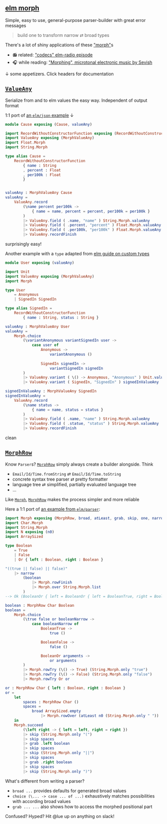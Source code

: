 ## [elm morph](https://dark.elm.dmy.fr/packages/lue-bird/elm-morph/latest/)

Simple, easy to use, general-purpose parser-builder with great error messages

> build one to transform narrow ⇄ broad types

There's a lot of shiny applications of these ["morph"](Morph)s

  - 📻 related: ["codecs" elm-radio episode](https://elm-radio.com/episode/codecs/)
  - 🎧 while reading: ["Morphing", microtonal electronic music by Sevish](https://youtu.be/J-JZhCWsk3M?t=1702)

↓ some appetizers. Click headers for documentation

## [`ValueAny`](ValueAny)

Serialize from and to elm values the easy way.
Independent of output format

1:1 port of [an `elm/json` example](https://dark.elm.dmy.fr/packages/elm/json/latest/) ↓

```elm
module Cause exposing (Cause, valueAny)

import RecordWithoutConstructorFunction exposing (RecordWithoutConstructorFunction)
import ValueAny exposing (MorphValueAny)
import Float.Morph
import String.Morph

type alias Cause =
    RecordWithoutConstructorFunction
        { name : String
        , percent : Float
        , per100k : Float
        }


valueAny : MorphValueAny Cause
valueAny =
    ValueAny.record
        (\name percent per100k ->
            { name = name, percent = percent, per100k = per100k }
        )
        |> ValueAny.field ( .name, "name" ) String.Morph.valueAny
        |> ValueAny.field ( .percent, "percent" ) Float.Morph.valueAny
        |> ValueAny.field ( .per100k, "per100k" ) Float.Morph.valueAny
        |> ValueAny.recordFinish
```
surprisingly easy!

Another example with a `type` adapted from [elm guide on custom types](https://guide.elm-lang.org/types/custom_types.html)
```elm
module User exposing (valueAny)

import Unit
import ValueAny exposing (MorphValueAny)
import Morph

type User
    = Anonymous
    | SignedIn SignedIn

type alias SignedIn =
    RecordWithoutConstructorFunction
        { name : String, status : String }

valueAny : MorphValueAny User
valueAny =
    Morph.choice
        (\variantAnonymous variantSignedIn user ->
            case user of
                Anonymous ->
                    variantAnonymous ()
                
                SignedIn signedIn ->
                    variantSignedIn signedIn
        )
        |> ValueAny.variant ( \() -> Anonymous, "Anonymous" ) Unit.valueAny
        |> ValueAny.variant ( SignedIn, "SignedIn" ) signedInValueAny

signedInValueAny : MorphValueAny SignedIn
signedInValueAny =
    ValueAny.record
        (\name status ->
            { name = name, status = status }
        )
        |> ValueAny.field ( .name, "name" ) String.Morph.valueAny
        |> ValueAny.field ( .statue, "status" ) String.Morph.valueAny
        |> ValueAny.recordFinish
```
clean

## [`MorphRow`](Morph#MorphRow)

Know `Parser`s? [`MorphRow`](Morph#MorphRow) simply always create a builder alongside. Think

  - `Email/Id/Time.fromString` ⇄ `Email/Id/Time.toString`
  - concrete syntax tree parser ⇄ pretty formatter
  - language tree ⇄ simplified, partially evaluated language tree
  - ...

Like [`Morph`](Morph#Morph), [`MorphRow`](Morph#MorphRow) makes the process simpler and more reliable

Here a 1:1 port of [an example from `elm/parser`](https://dark.elm.dmy.fr/packages/elm/parser/latest/Parser#lazy):
```elm
import Morph exposing (MorphRow, broad, atLeast, grab, skip, one, narrow)
import Char.Morph
import String.Morph
import N exposing (n0)
import ArraySized

type Boolean
    = True
    | False
    | Or { left : Boolean, right : Boolean }

"((true || false) || false)"
    |> narrow
        (boolean
            |> Morph.rowFinish
            |> Morph.over String.Morph.list
        )
--> Ok (BooleanOr { left = BooleanOr { left = BooleanTrue, right = BooleanFalse }, right = BooleanFalse })

boolean : MorphRow Char Boolean
boolean =
    Morph.choice
        (\true false or booleanNarrow ->
            case booleanNarrow of
                BooleanTrue ->
                    true ()

                BooleanFalse ->
                    false ()

                BooleanOr arguments ->
                    or arguments
        )
        |> Morph.rowTry (\() -> True) (String.Morph.only "true")
        |> Morph.rowTry (\() -> False) (String.Morph.only "false")
        |> Morph.rowTry Or or

or : MorphRow Char { left : Boolean, right : Boolean }
or =
    let 
        spaces : MorphRow Char ()
        spaces =
            broad ArraySized.empty
                |> Morph.rowOver (atLeast n0 (String.Morph.only " "))
    in
    Morph.succeed
        (\left right -> { left = left, right = right })
        |> skip (String.Morph.only "(")
        |> skip spaces
        |> grab .left boolean
        |> skip spaces
        |> skip (String.Morph.only "||")
        |> skip spaces
        |> grab .right boolean
        |> skip spaces
        |> skip (String.Morph.only ")")
```
What's different from writing a parser?

  - `broad ...` provides defaults for generated broad values
  - `choice (\... -> case ... of ...)` exhaustively matches possibilities with according broad values
  - `grab ... ...` also shows how to access the morphed positional part

Confused? Hyped? Hit @lue up on anything on slack!
